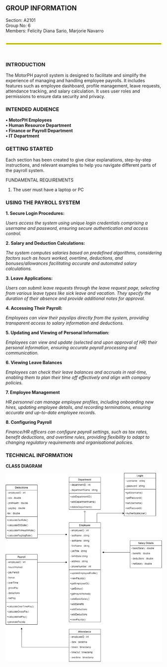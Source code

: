 ## GROUP INFORMATION  
Section: A2101                                                                                                                     
Group No:  6                                                                                                                      
Members: Felicity Diana Sario, Marjorie Navarro                                                                                       
$~$
<hr style="border:2px solid yellow">

$~$

### INTRODUCTION

The MotorPH payroll system  is designed to facilitate and simplify the experience of managing and handling employee payrolls. 
It includes features such as employee dashboard, profile management, leave requests, attendance  tracking, and salary calculation.
It uses user roles and permissions to ensure data security and privacy.



### INTENDED AUDIENCE                                                                                        
**• MotorPH Employees                                                                                                                                                                                                                                                               
• Human Resource Department                                                                                                                                                                                                                                                            
• Finance or Payroll Department                                                                                                                                                                                                                                                     
• IT Department**



### GETTING STARTED
 
Each section has been created to give clear explanations, step-by-step instructions, and relevant examples to help you navigate different parts of the payroll system. 

  FUNDAMENTAL REQUIREMENTS
   
   1. The user must have a laptop or PC



### USING THE PAYROLL SYSTEM

**1. Secure Login Procedures:**
   
   *Users access the system using unique login credentials comprising a username and password, ensuring secure authentication and access control.*


**2. Salary and Deduction Calculations:**
   
   *The system computes salaries based on predefined algorithms, considering factors such as hours worked, overtime, deductions, and bonuses/allowances facilitating accurate and automated salary calculations.*


**3. Leave Applications:**
   
   *Users can submit leave requests through the leave request page, selecting from various leave types like sick leave and vacation. They specify the duration of their absence and provide additional notes for approval.*


**4. Accessing Their Payroll:**
   
   *Employees can view their payslips directly from the system, providing transparent access to salary information and deductions.*


**5. Updating and Viewing of Personal Information:**

   *Employees can view and update (selected and upon approval of HR) their personal information, ensuring accurate payroll processing and communication.*


**6. Viewing Leave Balances**

   *Employees can check their leave balances and accruals in real-time, enabling them to plan their time off effectively and align with company policies.*


**7. Employee Management**

   *HR personnel can manage employee profiles, including onboarding new hires, updating employee details, and recording terminations, ensuring accurate and up-to-date employee records.*


**8. Configuring Payroll**

   *Finance/HR officers can configure payroll settings, such as tax rates, benefit deductions, and overtime rules, providing flexibility to adapt to changing regulatory requirements and organisational policies.*



### TECHNICAL INFORMATION

**CLASS DIAGRAM**

![Class Diagram](/IMG_0839.png)
